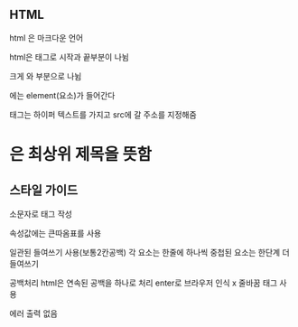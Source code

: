 ## HTML

html 은 마크다운 언어

html은 태그로 시작과 끝부분이 나뉨

크게 <head>와 <body> 부분으로 나뉨

<body>에는
element(요소)가 들어간다

<a>태그는 하이퍼 텍스트를 가지고 src에 갈 주소를 지정해줌
<h1>은 최상위 제목을 뜻함

## 스타일 가이드

소문자로 태그 작성

속성값에는 큰따옴표를 사용

일관된 들여쓰기 사용(보통2칸공백)
각 요소는 한줄에 하나씩
중첩된 요소는 한단계 더 들여쓰기

공백처리
    html은 연속된 공백을 하나로 처리
    enter로 브라우저 인식 x 줄바꿈 태그 사용

에러 출력 없음
